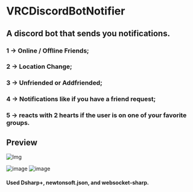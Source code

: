 # VRCDiscordBotNotifier

## A discord bot that sends you notifications.

### 1 -> Online / Offline Friends;
### 2 -> Location Change;
### 3 -> Unfriended or Addfriended;
### 4 -> Notifications like if you have a friend request;
### 5 -> reacts with 2 hearts if the user is on one of your favorite groups.

## Preview
![Img](https://user-images.githubusercontent.com/74219635/199615829-4ff31de5-47ca-473f-afa5-6c672193ae45.png)

![image](https://user-images.githubusercontent.com/74219635/199615937-063aaaaa-e08c-4948-8789-a98b055b6329.png)
![image](https://user-images.githubusercontent.com/74219635/199615957-61ef085e-ec01-4605-9d0c-a9a9621ecdb5.png)


#### Used Dsharp+, newtonsoft.json, and websocket-sharp.
